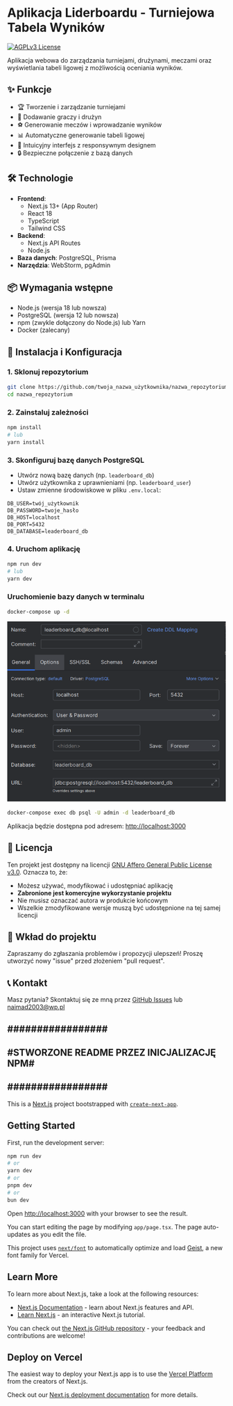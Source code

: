 # Aplikacja Liderboardu - Turniejowa Tabela Wyników

[![AGPLv3 License](https://img.shields.io/badge/License-AGPL%20v3-blue.svg)](https://www.gnu.org/licenses/agpl-3.0)


Aplikacja webowa do zarządzania turniejami, drużynami, meczami oraz wyświetlania tabeli ligowej z możliwością oceniania wyników.

## ✨ Funkcje

- 🏆 Tworzenie i zarządzanie turniejami
- 👥 Dodawanie graczy i drużyn
- ⚽ Generowanie meczów i wprowadzanie wyników
- 📊 Automatyczne generowanie tabeli ligowej
- 🎨 Intuicyjny interfejs z responsywnym designem
- 🔒 Bezpieczne połączenie z bazą danych

## 🛠 Technologie

- **Frontend**:
    - Next.js 13+ (App Router)
    - React 18
    - TypeScript
    - Tailwind CSS
- **Backend**:
    - Next.js API Routes
    - Node.js
- **Baza danych**: PostgreSQL, Prisma
- **Narzędzia**: WebStorm, pgAdmin

## 📦 Wymagania wstępne

- Node.js (wersja 18 lub nowsza)
- PostgreSQL (wersja 12 lub nowsza)
- npm (zwykle dołączony do Node.js) lub Yarn
- Docker (zalecany)

## 🚀 Instalacja i Konfiguracja

### 1. Sklonuj repozytorium

```bash
git clone https://github.com/twoja_nazwa_użytkownika/nazwa_repozytorium.git
cd nazwa_repozytorium
```

### 2. Zainstaluj zależności

```bash
npm install
# lub
yarn install
```

### 3. Skonfiguruj bazę danych PostgreSQL

- Utwórz nową bazę danych (np. `leaderboard_db`)
- Utwórz użytkownika z uprawnieniami (np. `leaderboard_user`)
- Ustaw zmienne środowiskowe w pliku `.env.local`:

```env
DB_USER=twój_użytkownik
DB_PASSWORD=twoje_hasło
DB_HOST=localhost
DB_PORT=5432
DB_DATABASE=leaderboard_db
```

### 4. Uruchom aplikację

```bash
npm run dev
# lub
yarn dev
```

### Uruchomienie bazy danych w terminalu

```bash
docker-compose up -d
```
![SchemaDatabaseConf.png](SchemaDatabaseConf.png)

```bash
docker-compose exec db psql -U admin -d leaderboard_db
```

Aplikacja będzie dostępna pod adresem: [http://localhost:3000](http://localhost:3000)


## 📄 Licencja

Ten projekt jest dostępny na licencji [GNU Affero General Public License v3.0](LICENSE). Oznacza to, że:
- Możesz używać, modyfikować i udostępniać aplikację
- **Zabronione jest komercyjne wykorzystanie projektu**
- Nie musisz oznaczać autora w produkcie końcowym
- Wszelkie zmodyfikowane wersje muszą być udostępnione na tej samej licencji

## 🤝 Wkład do projektu

Zapraszamy do zgłaszania problemów i propozycji ulepszeń! Proszę utworzyć nowy "issue" przed złożeniem "pull request".

## 📞 Kontakt

Masz pytania? Skontaktuj się ze mną przez [GitHub Issues](https://github.com/ItlumNaimad/Leaderboard_React/issues) lub [naimad2003@wp.pl](mailto:naimad2003@wp.pl)
## \#################
## #STWORZONE README PRZEZ INICJALIZACJĘ NPM#
## \#################
This is a [Next.js](https://nextjs.org) project bootstrapped with [`create-next-app`](https://nextjs.org/docs/app/api-reference/cli/create-next-app).

## Getting Started

First, run the development server:

```bash
npm run dev
# or
yarn dev
# or
pnpm dev
# or
bun dev
```

Open [http://localhost:3000](http://localhost:3000) with your browser to see the result.

You can start editing the page by modifying `app/page.tsx`. The page auto-updates as you edit the file.

This project uses [`next/font`](https://nextjs.org/docs/app/building-your-application/optimizing/fonts) to automatically optimize and load [Geist](https://vercel.com/font), a new font family for Vercel.

## Learn More

To learn more about Next.js, take a look at the following resources:

- [Next.js Documentation](https://nextjs.org/docs) - learn about Next.js features and API.
- [Learn Next.js](https://nextjs.org/learn) - an interactive Next.js tutorial.

You can check out [the Next.js GitHub repository](https://github.com/vercel/next.js) - your feedback and contributions are welcome!

## Deploy on Vercel

The easiest way to deploy your Next.js app is to use the [Vercel Platform](https://vercel.com/new?utm_medium=default-template&filter=next.js&utm_source=create-next-app&utm_campaign=create-next-app-readme) from the creators of Next.js.

Check out our [Next.js deployment documentation](https://nextjs.org/docs/app/building-your-application/deploying) for more details.
